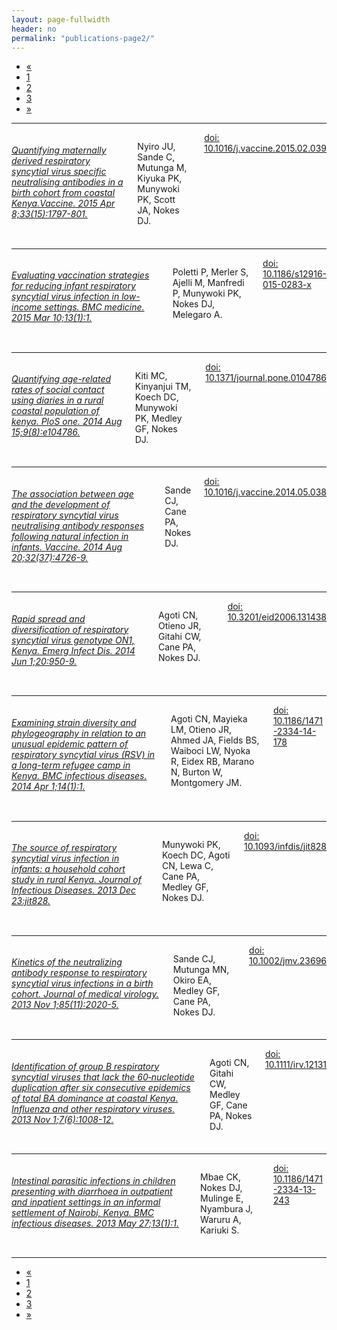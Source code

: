 ```yaml
---
layout: page-fullwidth
header: no
permalink: "publications-page2/"
---
```


<!-- pagination ...check customisation in _settings_global.scss -->
<div class="row right">
<div class="pagination-centered">
  <ul class="inline-list">
    <li class="arrow unavailable"><a href="{{ site.url }}/publications">&laquo;</a></li>
    <li><a href="{{ site.url }}/publications">1</a></li>
    <li class="current"><a href="{{ site.url }}/publications-page2">2</a></li>
    <li><a href="{{ site.url }}/publications-page3">3</a></li>
    <!-- <li><a href="">4</a></li>
    <li class="unavailable"><a href="">&hellip;</a></li>
    <li><a href="">12</a></li>
    <li><a href="">13</a></li> -->
    <li class="arrow"><a href="{{ site.url }}/publications-page3">&raquo;</a></li>
  </ul>
</div>
</div>

<hr>

<div class="row">
<div class="small-2 columns">
 <img class="publication" src="{{ site.url }}/images/article_img/nyiro-vaccine-2015.png" alt="">
</div>

<div class="small-10 columns">
<h6><a href="https://www.ncbi.nlm.nih.gov/pubmed/25725445" target="_blank">
Quantifying maternally derived respiratory syncytial virus specific neutralising antibodies in a birth cohort from coastal Kenya.Vaccine. 2015 Apr 8;33(15):1797-801.
</a></h6>
<p>Nyiro JU, Sande C, Mutunga M, Kiyuka PK, Munywoki PK, Scott JA, Nokes DJ.</p>
<div class="small-12 columns">
<!-- <div class="small-2 columns left">
<a href="https://www.ncbi.nlm.nih.gov/pubmed/25725445" target="_blank">Pubmed</a>  
</div>
<div class="small-2 columns left">
<a href="https://scholar.google.com/scholar?q=Quantifying+maternally+derived+respiratory+syncytial+virus+specific+neutralising+antibodies+in+a+birth+cohort+from+coastal+Kenya&btnG=&hl=en&as_sdt=0%2C5" target="_blank">Google Scholar</a>
</div> -->
<div class="small-5 columns">
<a href="https://dx.doi.org/10.1016/j.vaccine.2015.02.039" target="_blank">doi: 10.1016/j.vaccine.2015.02.039</a>
</div>
</div>
</div>
</div>

<hr>

<div class="row" >
<div class="small-2 columns end">
 <img class="publication" src="{{ site.url }}/images/article_img/poletti-bmc-2015.png" alt="">
</div>

<div class="small-10 columns">
<h6><a href="https://www.ncbi.nlm.nih.gov/pubmed/25857701" target="_blank">Evaluating vaccination strategies for reducing infant respiratory syncytial virus infection in low-income settings. BMC medicine. 2015 Mar 10;13(1):1. </a></h6>
 <p>Poletti P, Merler S, Ajelli M, Manfredi P, Munywoki PK, Nokes DJ, Melegaro A. </p>
<div class="small-12 columns">
<!--<div class="small-2 columns left">
<a href="https://www.ncbi.nlm.nih.gov/pubmed/25857701" target="_blank">Pubmed</a>  
</div>
<div class="small-2 columns left">
<a href="https://scholar.google.com/scholar?q=Evaluating+vaccination+strategies+for+reducing+infant+respiratory+syncytial+virus+infection+in+low-income+settings&btnG=&hl=en&as_sdt=0%2C5" target="_blank">Google Scholar</a>
</div> -->
<div class="small-5 columns left">
<a href="https://dx.doi.org/10.1186/s12916-015-0283-x" target="_blank">doi: 10.1186/s12916-015-0283-x</a>
</div>
</div>
</div>
</div>

<hr>

<div class="row">
<div class="small-2 columns">
 <img class="publication" src="{{ site.url }}/images/article_img/kiti-plosone-2014.png" alt="">
</div>

<div class="small-10 columns">
<h6><a href="https://www.ncbi.nlm.nih.gov/pubmed/25127257" target="_blank">Quantifying age-related rates of social contact using diaries in a rural coastal population of kenya. PloS one. 2014 Aug 15;9(8):e104786.</a></h6>
 <p>Kiti MC, Kinyanjui TM, Koech DC, Munywoki PK, Medley GF, Nokes DJ. </p>
<div class="small-12 columns">
<!--<div class="small-2 columns left">
<a href="https://www.ncbi.nlm.nih.gov/pubmed/25127257" target="_blank">Pubmed</a>  
</div>
<div class="small-2 columns left">
<a href="https://scholar.google.com/scholar?q=Quantifying+age-related+rates+of+social+contact+using+diaries+in+a+rural+coastal+population+of+Kenya+&btnG=&hl=en&as_sdt=0%2C5" target="_blank">Google Scholar</a>
</div> -->
<div class="small-5 columns left">
<a href="https://dx.doi.org/10.1371/journal.pone.0104786" target="_blank">doi: 10.1371/journal.pone.0104786</a>
</div>
</div>
</div>
</div>

<hr>

<div class="row">
<div class="small-2 columns">
 <img class="publication" src="{{ site.url }}/images/article_img/sande-vaccine-2014.png" alt="">
</div>

<div class="small-10 columns">
<h6><a href="https://www.ncbi.nlm.nih.gov/pubmed/25005882" target="_blank">The association between age and the development of respiratory syncytial virus neutralising antibody responses following natural infection in infants.  Vaccine.  2014 Aug 20;32(37):4726-9.</a></h6>
<p>Sande CJ, Cane PA, Nokes DJ. </p>
<div class="small-12 columns">
<!-- <div class="small-2 columns left">
<a href="https://www.ncbi.nlm.nih.gov/pubmed/25005882" target="_blank">Pubmed</a>  
</div>
<div class="small-2 columns left">
<a href="https://scholar.google.com/scholar?q=The+association+between+age+and+the+developmentof+respiratory+syncytial+virus+neutralising+antibody+responses+following+natural++infection+in+infant&btnG=&hl=en&as_sdt=0%2C5" target="_blank">Google Scholar</a>
</div> -->
<div class="small-5 columns left">
<a href="https://dx.doi.org/10.1016/j.vaccine.2014.05.038" target="_blank">doi: 10.1016/j.vaccine.2014.05.038</a>
</div>
</div>
</div>
</div>

<hr>

<div class="row">
<div class="small-2 columns">
 <img class="publication" src="{{ site.url }}/images/article_img/agoti-emerg-2014.png" alt="">
</div>

<div class="small-10 columns">
<h6><a href="https://www.ncbi.nlm.nih.gov/pubmed/24856417" target="_blank">Rapid spread and diversification of respiratory syncytial virus genotype ON1, Kenya. Emerg Infect Dis. 2014 Jun 1;20:950-9.</a></h6>
<p>Agoti CN, Otieno JR, Gitahi CW, Cane PA, Nokes DJ.</p>
<div class="small-12 columns">
<!-- <div class="small-2 columns left">
<a href="https://www.ncbi.nlm.nih.gov/pubmed/24856417" target="_blank">Pubmed</a>  
</div>
<div class="small-2 columns left">
<a href="https://scholar.google.com/scholar?q=rapid+spread+and+diversification+of+respiratory+syncytial+virus+genotypes+on1%2C+kenya+&btnG=&hl=en&as_sdt=0%2C5" target="_blank">Google Scholar</a>
</div> -->
<div class="small-5 columns left">
<a href="https://dx.doi.org/10.3201/eid2006.131438" target="_blank">doi: 10.3201/eid2006.131438</a>
</div>
</div>
</div>
</div>

<hr>

<div class="row">
<div class="small-2 columns">
 <img class="publication" src="{{ site.url }}/images/article_img/agoti-bmcinfect-2014.png" alt="">
</div>

<div class="small-10 columns">
<h6><a href="https://www.ncbi.nlm.nih.gov/pubmed/24690157" target="_blank">Examining strain diversity and phylogeography in relation to an unusual epidemic pattern of respiratory syncytial virus (RSV) in a long-term refugee camp in Kenya. BMC infectious diseases. 2014 Apr 1;14(1):1.</a></h6>
<p>Agoti CN, Mayieka LM, Otieno JR, Ahmed JA, Fields BS, Waiboci LW, Nyoka R, Eidex RB, Marano N, Burton W, Montgomery JM.</p>
<div class="small-12 columns">
<!-- <div class="small-2 columns left">
<a href="https://www.ncbi.nlm.nih.gov/pubmed/24690157" target="_blank">Pubmed</a>  
</div>
<div class="small-2 columns left">
<a href="https://scholar.google.com/scholar?hl=en&q=Examining+strain+diversity+and+phylogeography+in+relation+to+an+unusual+epidemic+pattern+ofrespiratory+syncytial+virus+%28RSV%29+in+a+long-term+refugee+camp+in+Kenya.&btnG=&as_sdt=1%2C5&as_sdtp=" target="_blank">Google Scholar</a>
</div> -->
<div class="small-5 columns left">
<a href="https://dx.doi.org/10.1186/1471-2334-14-178" target="_blank">doi: 10.1186/1471-2334-14-178</a>
</div>
</div>
</div>
</div>

<hr>

<div class="row">
<div class="small-2 columns end">
 <img class="publication" src="{{ site.url }}/images/article_img/munywoki-jid-2014.png" alt="">
</div>

<div class="small-10 columns">
<h6><a href="https://www.ncbi.nlm.nih.gov/pubmed/24367040" target="_blank">The source of respiratory syncytial virus infection in infants: a household cohort study in rural Kenya. Journal of Infectious Diseases. 2013 Dec 23:jit828.</a></h6>
<p>Munywoki PK, Koech DC, Agoti CN, Lewa C, Cane PA, Medley GF, Nokes DJ. </a></p>
<div class="small-12 columns">
<!-- <div class="small-2 columns left">
<a href="https://www.ncbi.nlm.nih.gov/pubmed/24367040" target="_blank">Pubmed</a>  
</div>
<div class="small-2 columns left">
<a href="https://scholar.google.com/scholar?q=The+source+of+respiratory+syncytial+virus+infection+in+infants%3A+a+household+cohort+study+in+rural+Kenya&btnG=&hl=en&as_sdt=0%2C5" target="_blank">Google Scholar</a>
</div> -->
<div class="small-5 columns left">
<a href="https://dx.doi.org/10.1093/infdis/jit828" target="_blank">doi: 10.1093/infdis/jit828</a>
</div>
</div>
</div>
</div>

<hr>


<div class="row">
<div class="small-2 columns">
 <img class="publication" src="{{ site.url }}/images/article_img/sande-jmed-2013.png" alt="">
</div>

<div class="small-10 columns">
<h6><a href="https://www.ncbi.nlm.nih.gov/pubmed/23782406" target="_blank">Kinetics of the neutralizing antibody response to respiratory syncytial virus infections in a birth cohort. Journal of medical virology. 2013 Nov 1;85(11):2020-5.</a></h6>
<p>Sande CJ, Mutunga MN, Okiro EA, Medley GF, Cane PA, Nokes DJ.</p>
<div class="small-12 columns">
<!-- <div class="small-2 columns left">
<a href="https://www.ncbi.nlm.nih.gov/pubmed/23782406" target="_blank">Pubmed</a>  
</div>
<div class="small-2 columns left">
<a href="https://scholar.google.com/scholar?q=Kinetics+of+the+neutralizing+antibody+response+to+respiratory+syncytial+virus+infections+in+a+birth+cohort.&btnG=&hl=en&as_sdt=0%2C5" target="_blank">Google Scholar</a>
</div> -->
<div class="small-5 columns left">
<a href="https://dx.doi.org/10.1002/jmv.23696" target="_blank">doi: 10.1002/jmv.23696</a>
</div>
</div>
</div>
</div>

<hr>

<div class="row">
<div class="small-2 columns">
 <img class="publication" src="{{ site.url }}/images/article_img/agoti-influenza-2013.png" alt="">
</div>

<div class="small-10 columns">
<h6><a href="https://www.ncbi.nlm.nih.gov/pubmed/23782406" target="_blank">Identification of group B respiratory syncytial viruses that lack the 60‐nucleotide duplication after six consecutive epidemics of total BA dominance at coastal Kenya. Influenza and other respiratory viruses. 2013 Nov 1;7(6):1008-12.</a></h6>
<p>Agoti CN, Gitahi CW, Medley GF, Cane PA, Nokes DJ.</p>
<div class="small-12 columns">
<!-- <div class="small-2 columns left">
<a href="https://www.ncbi.nlm.nih.gov/pubmed/23782406" target="_blank">Pubmed</a>  
</div>
<div class="small-2 columns left">
<a href="https://scholar.google.com/scholar?q=Identification+of+group+B+respiratory+syncytial+viruses+that+lack+the+60-nucleotide+duplication+after+six+consecutive+epidemics+of+total+BA+dominance+at+coastal+Kenya.&btnG=&hl=en&as_sdt=0%2C5" target="_blank">Google Scholar</a>
</div> -->
<div class="small-5 columns left">
<a href="https://dx.doi.org/10.1111/irv.12131" target="_blank">doi: 10.1111/irv.12131</a>
</div>
</div>
</div>
</div>

<hr>

<div class="row">
<div class="small-2 columns">
 <img class="publication" src="{{ site.url }}/images/article_img/Mbae-BMCinfect-2013.png" alt="">
</div>

<div class="small-10 columns">
<h6><a href="https://www.ncbi.nlm.nih.gov/pubmed/23705776" target="_blank">Intestinal parasitic infections in children presenting with diarrhoea in outpatient and inpatient settings in an informal settlement of Nairobi, Kenya. BMC infectious diseases. 2013 May 27;13(1):1.</a></h6>
<p>Mbae CK, Nokes DJ, Mulinge E, Nyambura J, Waruru A, Kariuki S.</p>
<div class="small-12 columns">
<!-- <div class="small-2 columns left">
<a href="https://www.ncbi.nlm.nih.gov/pubmed/23705776" target="_blank">Pubmed</a>  
</div>
<div class="small-2 columns left">
<a href="https://scholar.google.com/scholar?q=Intestinal+parasitic+infections+in+children+presenting+with+diarrhoea+in+outpatient+and+inpatient+settings+in+an+informal+settlement+of+Nairobi%2C+Kenya.&btnG=&hl=en&as_sdt=0%2C5" target="_blank">Google Scholar</a>
</div> -->
<div class="small-5 columns left">
<a href="https://dx.doi.org/10.1186/1471-2334-13-243" target="_blank">doi:  10.1186/1471-2334-13-243</a>
</div>
</div>
</div>
</div>

<hr>

<!-- pagination ...check customisation in _settings_global.scss -->
<div class="row right">
<div class="pagination-centered">
  <ul class="inline-list">
    <li class="arrow unavailable"><a href="{{ site.url }}/publications">&laquo;</a></li>
    <li><a href="{{ site.url }}/publications">1</a></li>
    <li class="current"><a href="{{ site.url }}/publications-page2">2</a></li>
    <li><a href="{{ site.url }}/publications-page3">3</a></li>
    <!-- <li><a href="">4</a></li>
    <li class="unavailable"><a href="">&hellip;</a></li>
    <li><a href="">12</a></li>
    <li><a href="">13</a></li> -->
    <li class="arrow"><a href="{{ site.url }}/publications-page3">&raquo;</a></li>
  </ul>
</div>
</div>